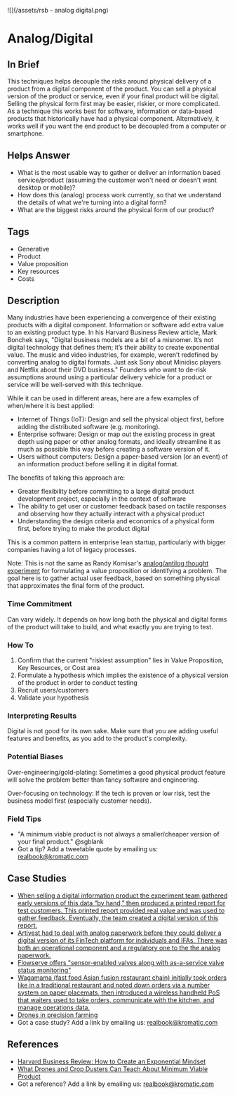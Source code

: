 ![](/assets/rsb - analog digital.png)
# Analog/Digital

## In Brief

This techniques helps decouple the risks around physical delivery of a product from a digital component of the product. You can sell a physical version of the product or service, even if your final product will be digital. Selling the physical form first may be easier, riskier, or more complicated. As a technique this works best for software, information or data-based products that historically have had a physical component. Alternatively, it works well if you want the end product to be decoupled from a computer or smartphone.

## Helps Answer

 * What is the most usable way to gather or deliver an information based service/product (assuming the customer won't need or doesn't want desktop or mobile)?
 * How does this (analog) process work currently, so that we understand the details of what we're turning into a digital form?
 * What are the biggest risks around the physical form of our product?

## Tags
 * Generative
 * Product
 * Value proposition
 * Key resources
 * Costs

## Description

Many industries have been experiencing a convergence of their existing products with a digital component. Information or software add extra value to an existing product type. In his Harvard Business Review article, Mark Bonchek says, "Digital business models are a bit of a misnomer. It’s not digital technology that defines them; it’s their ability to create exponential value. The music and video industries, for example, weren’t redefined by converting analog to digital formats. Just ask Sony about Minidisc players and Netflix about their DVD business." Founders who want to de-risk assumptions around using a particular delivery vehicle for a product or service will be well-served with this technique. 

While it can be used in different areas, here are a few examples of when/where it is best applied:
 * Internet of Things (IoT): Design and sell the physical object first, before adding the distributed software (e.g. monitoring).
 * Enterprise software: Design or map out the existing process in great depth using paper or other analog formats, and ideally streamline it as much as possible this way before creating a software version of it.
 * Users without computers: Design a paper-based version (or an event) of an information product before selling it in digital format.

The benefits of taking this approach are:
 * Greater flexibility before committing to a large digital product development project, especially in the context of software
 * The ability to get user or customer feedback based on tactile responses and observing how they actually interact with a physical product
 * Understanding the design criteria and economics of a physical form first, before trying to make the product digital

This is a common pattern in enterprise lean startup, particularly with bigger companies having a lot of legacy processes. 

Note: This is not the same as Randy Komisar's [analog/antilog thought experiment](http://ecorner.stanford.edu/videos/2418/Analogs-and-Antilogs-Nothing-is-Revolutionary) for formulating a value proposition or identifying a problem. The goal here is to gather actual user feedback, based on something physical that approximates the final form of the product. 

### Time Commitment

Can vary widely. It depends on how long both the physical and digital forms of the product will take to build, and what exactly you are trying to test. 

### How To

1. Confirm that the current "riskiest assumption" lies in Value Proposition, Key Resources, or Cost area 
2. Formulate a hypothesis which implies the existence of a physical version of the product in order to conduct testing
3. Recruit users/customers
4. Validate your hypothesis

### Interpreting Results

Digital is not good for its own sake. Make sure that you are adding useful features and benefits, as you add to the product's complexity. 

### Potential Biases

Over-engineering/gold-plating: Sometimes a good physical product feature will solve the problem better than fancy software and engineering.

Over-focusing on technology: If the tech is proven or low risk, test the business model first (especially customer needs).

### Field Tips
* "A minimum viable product is not always a smaller/cheaper version of your final product." @sgblank 
* Got a tip? Add a tweetable quote by emailing us: [realbook@kromatic.com](mailto:realbook@kromatic.com)

## Case Studies
* [When selling a digital information product the experiment team gathered early versions of this data “by hand,” then produced a printed report for test customers. This printed report provided real value and was used to gather feedback. Eventually, the team created a digital version of this report.](http://www.movestheneedle.com/blog/enterprise-lean-startup-experiment-examples/)
* [Artivest had to deal with analog paperwork before they could deliver a digital version of its FinTech platform for individuals and IFAs. There was both an operational component and a regulatory one to the the analog paperwork.](https://leanstartup.co/how-one-fitech-company-used-lean-startup-in-a-regulated-industry/) 
* [Flowserve offers "sensor-enabled valves along with as-a-service valve status monitoring"](https://dupress.deloitte.com/dup-us-en/focus/internet-of-things/connected-products-designing-for-internet-of-things.html)
* [Wagamama (fast food Asian fusion restaurant chain) initially took orders like in a traditional restaurant and noted down orders via a number system on paper placemats, then introduced a wireless handheld PoS that waiters used to take orders, communicate with the kitchen, and manage operations data.](https://www.oracle.com/industries/hospitality/products/handheld-devices.html)
* [Drones in precision farming](https://steveblank.com/2013/07/22/an-mvp-is-not-a-cheaper-product-its-about-smart-learning/)
* Got a case study? Add a link by emailing us: [realbook@kromatic.com](mailto:realbook@kromatic.com) 
 
## References
* [Harvard Business Review: How to Create an Exponential Mindset](https://hbr.org/2016/07/how-to-create-an-exponential-mindset)
* [What Drones and Crop Dusters Can Teach About Minimum Viable Product](https://hbr.org/2014/02/what-drones-and-crop-dusters-can-teach-about-minimum-viable-product)
* Got a reference? Add a link by emailing us: [realbook@kromatic.com](realbook@kromatic.com) 
